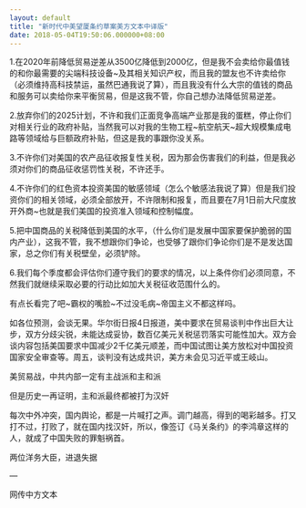 ```yaml
---
layout: default
title: "新时代中美望厦条约草案美方文本中译版"
date: 2018-05-04T19:50:06.000000+08:00
---
```


1.在2020年前降低贸易逆差从3500亿降低到2000亿，但是我不会卖给你最值钱的和你最需要的尖端科技设备~及其相关知识产权，而且我的盟友也不许卖给你（必须维持高科技禁运，虽然巴通我说了算），而且我没有什么大宗的值钱的商品和服务可以卖给你来平衡贸易，但是这我不管，你自己想办法降低贸易逆差。 

2.放弃你们的2025计划，不许和我们正面竞争高端产业那是我的蛋糕，停止你们对相关行业的政府补贴，当然我可以对我的生物工程~航空航天~超大规模集成电路等领域给与巨额政府补贴，但这是我的事跟你没关系。 

3.不许你们对美国的农产品征收报复性关税，因为那会伤害我们的利益，但是我必须对你们的商品征收惩罚性关税，不许还手。 

4.不许你们的红色资本投资美国的敏感领域（怎么个敏感法我说了算）但是我们投资你们的相关领域，必须全部放开，不许限制和报复，而且要在7月1日前大尺度放开外商~也就是我们美国的投资准入领域和控制幅度。 

5.把中国商品的关税降低到美国的水平，（什么你们是发展中国家要保护脆弱的国内产业），这我不管，我不想跟你们争论，也受够了跟你们争论你们是不是发达国家，总之你们有关税壁垒，必须铲除。 

6.我们每个季度都会评估你们遵守我们的要求的情况，以上条件你们必须同意，不然我们就继续采取必要的行动比如加大关税征收范围什么的。 

有点长看完了吧~霸权的嘴脸~不过没毛病~帝国主义不都这样吗。

如各位预测，会谈无果。华尔街日报4日报道，美中要求在贸易谈判中作出巨大让步，双方分歧尖锐，未能达成妥协，数百亿美元关税惩罚落实可能性加大。双方会谈内容包括美国要求中国减少2千亿美元顺差，而中国试图让美方放松对中国投资国家安全审查等。周五，谈判没有达成共识，美方未会见习近平或王岐山。

美贸易战，中共内部一定有主战派和主和派


但是历史一再证明，主和派最终都被打为汉奸


每次中外冲突，国内舆论，都是一片喊打之声。调门越高，得到的喝彩越多。打又打不过，打败了，就在国内找汉奸，所以，像签订《马关条约》的李鸿章这样的人，就成了中国失败的罪魁祸首。


两位洋务大臣，进退失据

—

网传中方文本

